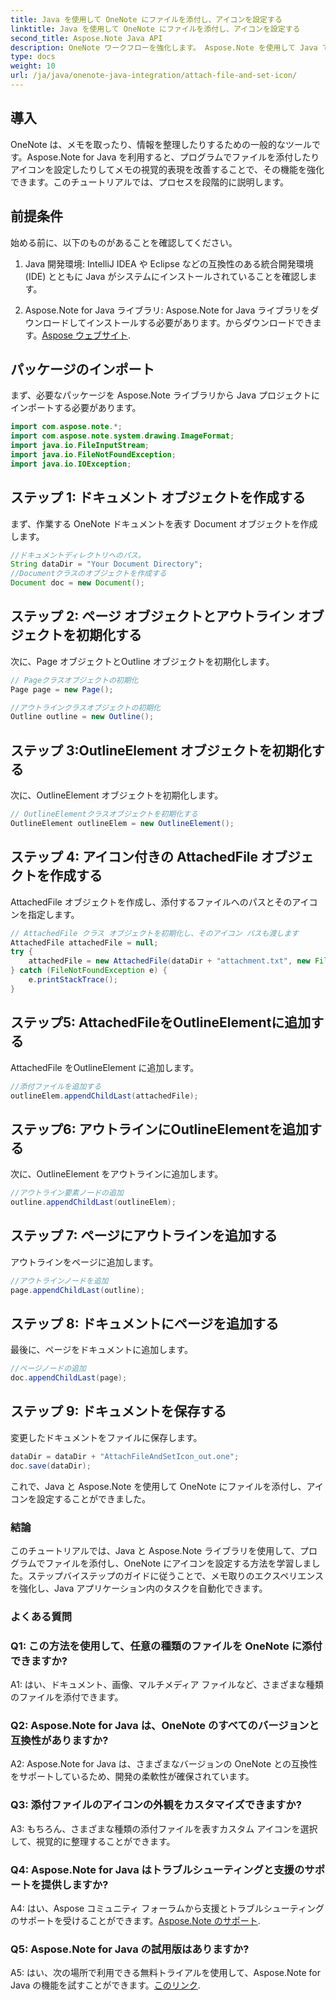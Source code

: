```yaml
---
title: Java を使用して OneNote にファイルを添付し、アイコンを設定する
linktitle: Java を使用して OneNote にファイルを添付し、アイコンを設定する
second_title: Aspose.Note Java API
description: OneNote ワークフローを強化します。 Aspose.Note を使用して Java でプログラム的にファイルを添付し、アイコンをカスタマイズする方法を学びます。簡単な手順とコードが含まれています! #OneNote #Java #Aspose
type: docs
weight: 10
url: /ja/java/onenote-java-integration/attach-file-and-set-icon/
---
```

## 導入

OneNote は、メモを取ったり、情報を整理したりするための一般的なツールです。Aspose.Note for Java を利用すると、プログラムでファイルを添付したりアイコンを設定したりしてメモの視覚的表現を改善することで、その機能を強化できます。このチュートリアルでは、プロセスを段階的に説明します。

## 前提条件

始める前に、以下のものがあることを確認してください。

1. Java 開発環境: IntelliJ IDEA や Eclipse などの互換性のある統合開発環境 (IDE) とともに Java がシステムにインストールされていることを確認します。
   
2.  Aspose.Note for Java ライブラリ: Aspose.Note for Java ライブラリをダウンロードしてインストールする必要があります。からダウンロードできます。[Aspose ウェブサイト](https://releases.aspose.com/note/java/).

## パッケージのインポート

まず、必要なパッケージを Aspose.Note ライブラリから Java プロジェクトにインポートする必要があります。

```java
import com.aspose.note.*;
import com.aspose.note.system.drawing.ImageFormat;
import java.io.FileInputStream;
import java.io.FileNotFoundException;
import java.io.IOException;
```

## ステップ 1: ドキュメント オブジェクトを作成する

まず、作業する OneNote ドキュメントを表す Document オブジェクトを作成します。

```java
//ドキュメントディレクトリへのパス。
String dataDir = "Your Document Directory";
//Documentクラスのオブジェクトを作成する
Document doc = new Document();
```

## ステップ 2: ページ オブジェクトとアウトライン オブジェクトを初期化する

次に、Page オブジェクトとOutline オブジェクトを初期化します。

```java
// Pageクラスオブジェクトの初期化
Page page = new Page();

//アウトラインクラスオブジェクトの初期化
Outline outline = new Outline();
```

## ステップ 3:OutlineElement オブジェクトを初期化する

次に、OutlineElement オブジェクトを初期化します。

```java
// OutlineElementクラスオブジェクトを初期化する
OutlineElement outlineElem = new OutlineElement();
```

## ステップ 4: アイコン付きの AttachedFile オブジェクトを作成する

AttachedFile オブジェクトを作成し、添付するファイルへのパスとそのアイコンを指定します。

```java
// AttachedFile クラス オブジェクトを初期化し、そのアイコン パスも渡します
AttachedFile attachedFile = null;
try {
    attachedFile = new AttachedFile(dataDir + "attachment.txt", new FileInputStream(dataDir  + "icon.jpg"), ImageFormat.getJpeg());
} catch (FileNotFoundException e) {
    e.printStackTrace();
}
```

## ステップ5: AttachedFileをOutlineElementに追加する

AttachedFile をOutlineElement に追加します。

```java
//添付ファイルを追加する
outlineElem.appendChildLast(attachedFile);
```

## ステップ6: アウトラインにOutlineElementを追加する

次に、OutlineElement をアウトラインに追加します。

```java
//アウトライン要素ノードの追加
outline.appendChildLast(outlineElem);
```

## ステップ 7: ページにアウトラインを追加する

アウトラインをページに追加します。

```java
//アウトラインノードを追加
page.appendChildLast(outline);
```

## ステップ 8: ドキュメントにページを追加する

最後に、ページをドキュメントに追加します。

```java
//ページノードの追加
doc.appendChildLast(page);
```

## ステップ 9: ドキュメントを保存する

変更したドキュメントをファイルに保存します。

```java
dataDir = dataDir + "AttachFileAndSetIcon_out.one";
doc.save(dataDir);
```

これで、Java と Aspose.Note を使用して OneNote にファイルを添付し、アイコンを設定することができました。

### 結論

このチュートリアルでは、Java と Aspose.Note ライブラリを使用して、プログラムでファイルを添付し、OneNote にアイコンを設定する方法を学習しました。ステップバイステップのガイドに従うことで、メモ取りのエクスペリエンスを強化し、Java アプリケーション内のタスクを自動化できます。

### よくある質問

### Q1: この方法を使用して、任意の種類のファイルを OneNote に添付できますか?

A1: はい、ドキュメント、画像、マルチメディア ファイルなど、さまざまな種類のファイルを添付できます。

### Q2: Aspose.Note for Java は、OneNote のすべてのバージョンと互換性がありますか?

A2: Aspose.Note for Java は、さまざまなバージョンの OneNote との互換性をサポートしているため、開発の柔軟性が確保されています。

### Q3: 添付ファイルのアイコンの外観をカスタマイズできますか?

A3: もちろん、さまざまな種類の添付ファイルを表すカスタム アイコンを選択して、視覚的に整理することができます。

### Q4: Aspose.Note for Java はトラブルシューティングと支援のサポートを提供しますか?

 A4: はい、Aspose コミュニティ フォーラムから支援とトラブルシューティングのサポートを受けることができます。[Aspose.Note のサポート](https://forum.aspose.com/c/note/28).

### Q5: Aspose.Note for Java の試用版はありますか?

A5: はい、次の場所で利用できる無料トライアルを使用して、Aspose.Note for Java の機能を試すことができます。[このリンク](https://releases.aspose.com/).
